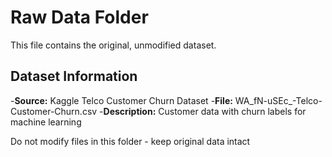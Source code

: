 # Raw Data Folder

This file contains the original, unmodified dataset.

## Dataset Information
-**Source:** Kaggle Telco Customer Churn Dataset
-**File:** WA_fN-uSEc_-Telco-Customer-Churn.csv
-**Description:** Customer data with churn labels for machine learning

Do not modify files in this folder - keep original data intact
